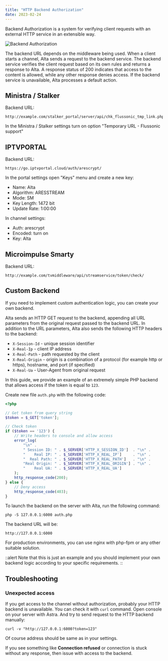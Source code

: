```yaml
---
title: "HTTP Backend Authorization"
date: 2023-02-24
---
```


Backend Authorization is a system for verifying client requests with an external HTTP service in an extensible way.

![Backend Authorization](https://storage.crisp.chat/users/helpdesk/website/ba41e739dc7e3800/backend-auth_nencql.png)

The backend URL depends on the middleware being used. When a client starts a channel, Alta sends a request to the backend service. The backend service verifies the client request based on its own rules and returns a response to Alta. A response status of 200 indicates that access to the content is allowed, while any other response denies access. If the backend service is unavailable, Alta processes a default action.

## Ministra / Stalker

Backend URL:

```
http://example.com/stalker_portal/server/api/chk_flussonic_tmp_link.php
```

In the Ministra / Stalker settings turn on option "Temporary URL - Flussonic support"

## IPTVPORTAL

Backend URL:

```
https://go.iptvportal.cloud/auth/arescrypt/
```

In the portal settings open "Keys" menu and create a new key:

- Name: Alta
- Algorithm: ARESSTREAM
- Mode: SM
- Key Length: 1472 bit
- Update Rate: 1:00:00

In channel settings:

- Auth: arescrypt
- Encoded: turn on
- Key: Alta

## Microimpulse Smarty

Backend URL:

```
http://example.com/tvmiddleware/api/streamservice/token/check/
```

## Custom Backend

If you need to implement custom authentication logic, you can create your own backend.

Alta sends an HTTP GET request to the backend, appending all URL parameters from the original request passed to the backend URL. In addition to the URL parameters, Alta also sends the following HTTP headers to the backend:

- `X-Session-Id` - unique session identifier
- `X-Real-Ip` - client IP address
- `X-Real-Path` - path requested by the client
- `X-Real-Origin` - origin is a combination of a protocol (for example http or https), hostname, and port (if specified)
- `X-Real-Ua` - User-Agent from original request

In this guide, we provide an example of an extremely simple PHP backend that allows access if the token is equal to `123`.

Create new file `auth.php` with the following code:

```php
<?php

// Get token from query string
$token = $_GET['token'];

// Check token
if ($token == '123') {
    // Write headers to console and allow access
    error_log(
        "\n" .
        " Session ID: " . $_SERVER['HTTP_X_SESSION_ID']  . "\n" .
        "    Real IP: " . $_SERVER['HTTP_X_REAL_IP']     . "\n" .
        "  Real Path: " . $_SERVER['HTTP_X_REAL_PATH']   . "\n" .
        "Real Origin: " . $_SERVER['HTTP_X_REAL_ORIGIN'] . "\n" .
        "    Real UA: " . $_SERVER['HTTP_X_REAL_UA']
    );
    http_response_code(200);
} else {
    // Deny access
    http_response_code(403);
}
```

To launch the backend on the server with Alta, run the following command:

```
php -S 127.0.0.1:6000 auth.php
```

The backend URL will be:

```
http://127.0.0.1:6000
```

For production environments, you can use nginx with php-fpm or any other suitable solution.

::alert
Note that this is just an example and you should implement your own backend logic according to your specific requirements.
::

## Troubleshooting

### Unexpected access

If you get access to the channel without authorization, probably your HTTP backend is unavailable. You can check it with `curl` command. Open console on your server with Astra. And try to send request to the HTTP backend manually:

```
curl -v "http://127.0.0.1:6000?token=123"
```

Of course address should be same as in your settings.

If you see something like **Connection refused** or connection is stuck without any response, then issue with access to the backend.
